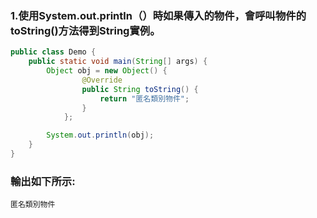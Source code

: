### 1.使用System.out.println（）時如果傳入的物件，會呼叫物件的toString()方法得到String實例。

``` java
public class Demo { 
    public static void main(String[] args) { 
        Object obj = new Object() { 
                @Override
                public String toString() {
                    return "匿名類別物件"; 
                } 
            }; 

        System.out.println(obj); 
    } 
}
```
### 輸出如下所示:
```
匿名類別物件
```
